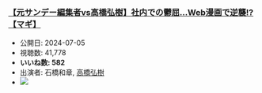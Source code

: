 ### [【元サンデー編集者vs高橋弘樹】社内での鬱屈…Web漫画で逆襲!?【マギ】](https://www.youtube.com/watch?v=7CO4km8yNtw)
-   公開日: 2024-07-05
-   視聴数: 41,778
-   **いいね数: 582**
-   出演者: 石橋和章, [高橋弘樹](/rehacq_fan/people/高橋弘樹 "wikilink")
- [![](https://img.youtube.com/vi/7CO4km8yNtw/hqdefault.jpg)](https://www.youtube.com/watch?v=7CO4km8yNtw)
